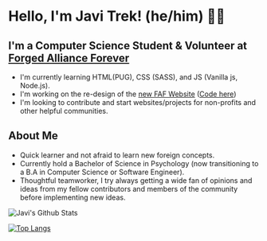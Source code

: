 # Hello, I'm Javi Trek! (he/him) 🏳️‍🌈
## I'm a Computer Science Student & Volunteer at [Forged Alliance Forever](https://github.com/FAForever)
- I'm currently learning HTML(PUG), CSS (SASS), and JS (Vanilla js, Node.js).
- I'm working on the re-design of the [new FAF Website](https://www.test.faforever.com/) ([Code here](https://github.com/FAForever/website/tree/New-Frontend))
- I'm looking to contribute and start websites/projects for non-profits and other helpful communities.

## About Me
- Quick learner and not afraid to learn new foreign concepts. 
- Currently hold a Bachelor of Science in Psychology (now transitioning to a B.A in Computer Science or Software Engineer).
- Thoughtful teamworker, I try always getting a wide fan of opinions and ideas from my fellow contributors and members of the community before implementing new ideas.


<img align="left" alt="Javi's Github Stats" src="https://github-readme-stats.vercel.app/api?username=JaviTrek&theme=jolly&show_icons=true&hide_border=true%22%3E">

<br>

[![Top Langs](https://github-readme-stats.vercel.app/api/top-langs/?username=JaviTrek&theme=jolly&layout=compact&hide=html)](https://github.com/anuraghazra/github-readme-stats)
    

    
<!---
FemboyJavi/FemboyJavi is a ✨ special ✨ repository because its `README.md` (this file) appears on your GitHub profile.
You can click the Preview link to take a look at your changes.
--->
